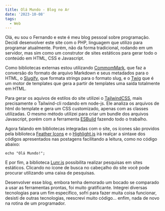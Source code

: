 ```yaml
---
title: Olá Mundo - Blog no Ar
date: '2023-10-08'
tags:
  - Web
---
```


Olá, eu sou o Fernando e este é meu blog pessoal sobre programação.
Decidi desenvolver este site com o PHP, linguagem que utilizo para programar atualmente. Porém, não da forma tradicional, rodando em um servidor, mas sim como um construtor de sites estáticos para gerar todo o conteúdo em HTML, CSS e Javascript. 

Como bibliotecas externas estou utilizando [CommomMark](https://github.com/thephpleague/commonmark), que faz a conversão do formato de arquivo Markdown e seus metadados para o HTML, o [Slugify](https://github.com/cocur/slugify), que formata strings para o formato slug, e o [Twig](https://twig.symfony.com/) que é um motor de templates que gera a partir de templates uma saída totalmente em HTML.

Para gerar os aquivos de estilos do site utilizei o [TailwindCSS](https://tailwindcss.com/), mais precisamente o Tailwind-cli rodando em node-js. Ele analiza os arquivos de html do template e gera um CSS customizado, apenas com as classes utilizadas. O mesmo método utilizei para criar um bundle dos arquivos Javascript, porém com a ferramenta [ESBuild](https://esbuild.github.io/) fazendo todo o trabalho.

<i class="inline-block" data-feather="smile"></i> Agora falando em bibliotecas integradas com o site, os ícones são providos pela biblioteca [Feather Icons](https://feathericons.com/) e o [Highlight.js](https://highlightjs.org/) irá realçar a sintaxe dos códigos apresentados nas postagens facilitando a leitura, como no código abaixo:

<pre><code class="php">echo "Olá Mundo!";
</code></pre>

E por fim, a biblioteca [Lunr.js](https://lunrjs.com/) possibilita realizar pesquisas em sites estáticos. Clicando no ícone de busca no cabeçalho do site você pode procurar utilizando uma caixa de pesquisas.

Desenvolver esse blog, embora tenha demorado um bocado se comparado a usar as ferramentas prontas, foi muito gratificante. Integrei diversas tecnologias para um fim específico, sofri para fazer muita coisa funcionar, desisti de outras tecnologias, reescrevi muito código... enfim, nada de novo na rotina de um programador.